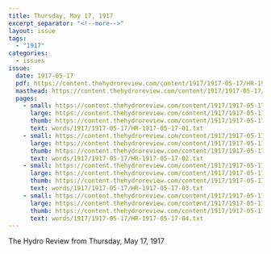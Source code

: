 ```yaml
---
title: Thursday, May 17, 1917
excerpt_separator: "<!--more-->"
layout: issue
tags:
  - "1917"
categories:
  - issues
issue:
  date: 1917-05-17
  pdf: https://content.thehydroreview.com/content/1917/1917-05-17/HR-1917-05-17.pdf
  masthead: https://content.thehydroreview.com/content/1917/1917-05-17/masthead/HR-1917-05-17.jpg
  pages:
    - small: https://content.thehydroreview.com/content/1917/1917-05-17/small/HR-1917-05-17-01.jpg
      large: https://content.thehydroreview.com/content/1917/1917-05-17/large/HR-1917-05-17-01.jpg
      thumb: https://content.thehydroreview.com/content/1917/1917-05-17/thumbnails/HR-1917-05-17-01.jpg
      text: words/1917/1917-05-17/HR-1917-05-17-01.txt
    - small: https://content.thehydroreview.com/content/1917/1917-05-17/small/HR-1917-05-17-02.jpg
      large: https://content.thehydroreview.com/content/1917/1917-05-17/large/HR-1917-05-17-02.jpg
      thumb: https://content.thehydroreview.com/content/1917/1917-05-17/thumbnails/HR-1917-05-17-02.jpg
      text: words/1917/1917-05-17/HR-1917-05-17-02.txt
    - small: https://content.thehydroreview.com/content/1917/1917-05-17/small/HR-1917-05-17-03.jpg
      large: https://content.thehydroreview.com/content/1917/1917-05-17/large/HR-1917-05-17-03.jpg
      thumb: https://content.thehydroreview.com/content/1917/1917-05-17/thumbnails/HR-1917-05-17-03.jpg
      text: words/1917/1917-05-17/HR-1917-05-17-03.txt
    - small: https://content.thehydroreview.com/content/1917/1917-05-17/small/HR-1917-05-17-04.jpg
      large: https://content.thehydroreview.com/content/1917/1917-05-17/large/HR-1917-05-17-04.jpg
      thumb: https://content.thehydroreview.com/content/1917/1917-05-17/thumbnails/HR-1917-05-17-04.jpg
      text: words/1917/1917-05-17/HR-1917-05-17-04.txt
---
```


The Hydro Review from Thursday, May 17, 1917

<!--more-->

